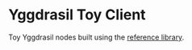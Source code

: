 # Yggdrasil Toy Client

Toy Yggdrasil nodes built using the [reference
library](https://godoc.org/github.com/yggdrasil-network/yggdrasil-go/src/yggdrasil).
